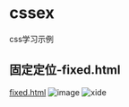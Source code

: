 # cssex
css学习示例
## 固定定位-fixed.html
[fixed.html](https://github.com/pmzssc/cssex/blob/master/fixed.html)
![image](http://7qn8gq.com1.z0.glb.clouddn.com/fixed.png)
![xide](7qn8gq.com1.z0.glb.clouddn.com/20180810123856.png)
